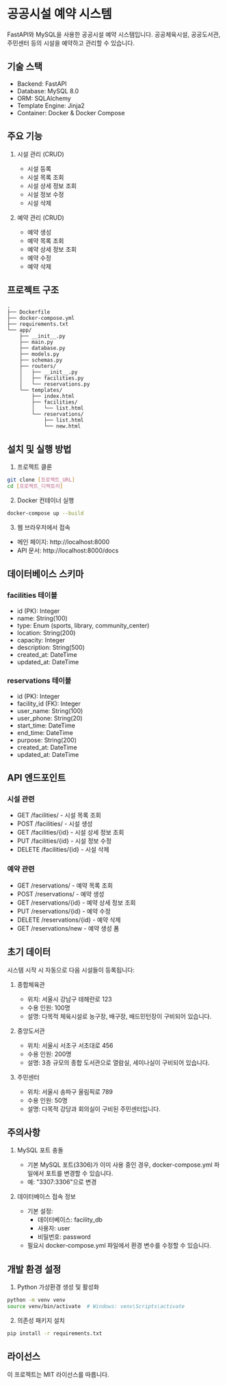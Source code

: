 # 공공시설 예약 시스템

FastAPI와 MySQL을 사용한 공공시설 예약 시스템입니다. 공공체육시설, 공공도서관, 주민센터 등의 시설을 예약하고 관리할 수 있습니다.

## 기술 스택

- Backend: FastAPI
- Database: MySQL 8.0
- ORM: SQLAlchemy
- Template Engine: Jinja2
- Container: Docker & Docker Compose

## 주요 기능

1. 시설 관리 (CRUD)
   - 시설 등록
   - 시설 목록 조회
   - 시설 상세 정보 조회
   - 시설 정보 수정
   - 시설 삭제

2. 예약 관리 (CRUD)
   - 예약 생성
   - 예약 목록 조회
   - 예약 상세 정보 조회
   - 예약 수정
   - 예약 삭제

## 프로젝트 구조

```
.
├── Dockerfile
├── docker-compose.yml
├── requirements.txt
└── app/
    ├── __init__.py
    ├── main.py
    ├── database.py
    ├── models.py
    ├── schemas.py
    ├── routers/
    │   ├── __init__.py
    │   ├── facilities.py
    │   └── reservations.py
    └── templates/
        ├── index.html
        ├── facilities/
        │   └── list.html
        └── reservations/
            ├── list.html
            └── new.html
```

## 설치 및 실행 방법

1. 프로젝트 클론
```bash
git clone [프로젝트_URL]
cd [프로젝트_디렉토리]
```

2. Docker 컨테이너 실행
```bash
docker-compose up --build
```

3. 웹 브라우저에서 접속
- 메인 페이지: http://localhost:8000
- API 문서: http://localhost:8000/docs

## 데이터베이스 스키마

### facilities 테이블
- id (PK): Integer
- name: String(100)
- type: Enum (sports, library, community_center)
- location: String(200)
- capacity: Integer
- description: String(500)
- created_at: DateTime
- updated_at: DateTime

### reservations 테이블
- id (PK): Integer
- facility_id (FK): Integer
- user_name: String(100)
- user_phone: String(20)
- start_time: DateTime
- end_time: DateTime
- purpose: String(200)
- created_at: DateTime
- updated_at: DateTime

## API 엔드포인트

### 시설 관련
- GET /facilities/ - 시설 목록 조회
- POST /facilities/ - 시설 생성
- GET /facilities/{id} - 시설 상세 정보 조회
- PUT /facilities/{id} - 시설 정보 수정
- DELETE /facilities/{id} - 시설 삭제

### 예약 관련
- GET /reservations/ - 예약 목록 조회
- POST /reservations/ - 예약 생성
- GET /reservations/{id} - 예약 상세 정보 조회
- PUT /reservations/{id} - 예약 수정
- DELETE /reservations/{id} - 예약 삭제
- GET /reservations/new - 예약 생성 폼

## 초기 데이터

시스템 시작 시 자동으로 다음 시설들이 등록됩니다:

1. 종합체육관
   - 위치: 서울시 강남구 테헤란로 123
   - 수용 인원: 100명
   - 설명: 다목적 체육시설로 농구장, 배구장, 배드민턴장이 구비되어 있습니다.

2. 중앙도서관
   - 위치: 서울시 서초구 서초대로 456
   - 수용 인원: 200명
   - 설명: 3층 규모의 종합 도서관으로 열람실, 세미나실이 구비되어 있습니다.

3. 주민센터
   - 위치: 서울시 송파구 올림픽로 789
   - 수용 인원: 50명
   - 설명: 다목적 강당과 회의실이 구비된 주민센터입니다.

## 주의사항

1. MySQL 포트 충돌
   - 기본 MySQL 포트(3306)가 이미 사용 중인 경우, docker-compose.yml 파일에서 포트를 변경할 수 있습니다.
   - 예: "3307:3306"으로 변경

2. 데이터베이스 접속 정보
   - 기본 설정:
     - 데이터베이스: facility_db
     - 사용자: user
     - 비밀번호: password
   - 필요시 docker-compose.yml 파일에서 환경 변수를 수정할 수 있습니다.

## 개발 환경 설정

1. Python 가상환경 생성 및 활성화
```bash
python -m venv venv
source venv/bin/activate  # Windows: venv\Scripts\activate
```

2. 의존성 패키지 설치
```bash
pip install -r requirements.txt
```

## 라이선스

이 프로젝트는 MIT 라이선스를 따릅니다. 
